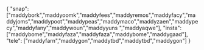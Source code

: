 {
  "snap":  ["maddybork","maddyoomk","maddyfees","maddyremos","maddyfacy","maddyjoms","maddypoot","maddypeas","maddymaco","maddyzaen","maddypecy","maddyfany","maddywoun","maddyyuns ","maddyaqwe"],
  "insta": ["maddybome","maddyfaza","maddyfaza","maddybome","maddygaad"],
  "tele":  ["maddyfarn","maddygon","maddytbd","maddytbd","maddygon"]
}
